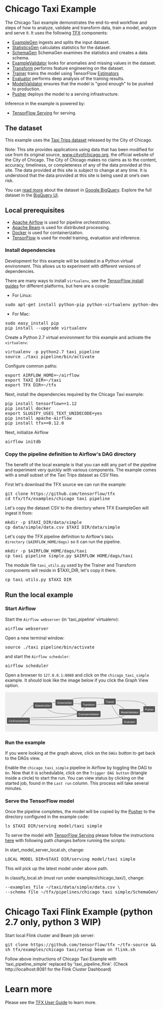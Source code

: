 # Chicago Taxi Example

The Chicago Taxi example demonstrates the end-to-end workflow and steps of how
to analyze, validate and transform data, train a model, analyze and serve it. It
uses the following [TFX](https://www.tensorflow.org/tfx) components:

* [ExampleGen](https://github.com/tensorflow/tfx/blob/master/docs/guide/examplegen.md)
  ingests and splits the input dataset.
* [StatisticsGen](https://github.com/tensorflow/tfx/blob/master/docs/guide/statsgen.md)
  calculates statistics for the dataset.
* [SchemaGen](https://github.com/tensorflow/tfx/blob/master/docs/guide/schemagen.md)
  SchemaGen examines the statistics and creates a data schema.
* [ExampleValidator](https://github.com/tensorflow/tfx/blob/master/docs/guide/exampleval.md)
  looks for anomalies and missing values in the dataset.
* [Transform](https://github.com/tensorflow/tfx/blob/master/docs/guide/transform.md)
  performs feature engineering on the dataset.
* [Trainer](https://github.com/tensorflow/tfx/blob/master/docs/guide/trainer.md)
  trains the model using TensorFlow [Estimators](https://www.tensorflow.org/guide/estimators)
* [Evaluator](https://github.com/tensorflow/tfx/blob/master/docs/guide/evaluator.md)
  performs deep analysis of the training results.
* [ModelValidator](https://github.com/tensorflow/tfx/blob/master/docs/guide/modelval.md)
  ensures that the model is "good enough" to be pushed to production.
* [Pusher](https://github.com/tensorflow/tfx/blob/master/docs/guide/pusher.md)
  deploys the model to a serving infrastructure.

Inference in the example is powered by:

* [TensorFlow Serving](https://www.tensorflow.org/serving) for serving.

## The dataset

This example uses the [Taxi Trips dataset](https://data.cityofchicago.org/Transportation/Taxi-Trips/wrvz-psew)
released by the City of Chicago.

Note: This site provides applications using data that has been modified
for use from its original source, www.cityofchicago.org, the official website of
the City of Chicago. The City of Chicago makes no claims as to the content,
accuracy, timeliness, or completeness of any of the data provided at this site.
The data provided at this site is subject to change at any time. It is
understood that the data provided at this site is being used at one’s own risk.

You can [read more](https://cloud.google.com/bigquery/public-data/chicago-taxi) about
the dataset in [Google BigQuery](https://cloud.google.com/bigquery/). Explore
the full dataset in the
[BigQuery UI](https://bigquery.cloud.google.com/dataset/bigquery-public-data:chicago_taxi_trips).

## Local prerequisites

* [Apache Airflow](https://airflow.apache.org/) is used for pipeline orchestration.
* [Apache Beam](https://beam.apache.org/) is used for distributed processing.
* [Docker](https://www.docker.com/) is used for containerization.
* [TensorFlow](https://tensorflow.org) is used for model training, evaluation and inference.

### Install dependencies

Development for this example will be isolated in a Python virtual environment.
This allows us to experiment with different versions of dependencies.

There are many ways to install `virtualenv`, see the
[TensorFlow install guides](https://www.tensorflow.org/install) for different
platforms, but here are a couple:

* For Linux:

<pre class="devsite-terminal devsite-click-to-copy">
sudo apt-get install python-pip python-virtualenv python-dev build-essential
</pre>

* For Mac:

<pre class="devsite-terminal devsite-click-to-copy">
sudo easy_install pip
pip install --upgrade virtualenv
</pre>

Create a Python 2.7 virtual environment for this example and activate the
`virtualenv`:

<pre class="devsite-terminal devsite-click-to-copy">
virtualenv -p python2.7 taxi_pipeline
source ./taxi_pipeline/bin/activate
</pre>

Configure common paths:

<pre class="devsite-terminal devsite-click-to-copy">
export AIRFLOW_HOME=~/airflow
export TAXI_DIR=~/taxi
export TFX_DIR=~/tfx
</pre>

Next, install the dependencies required by the Chicago Taxi example:

<!--- bring back once requirements.txt file is available
<pre class="devsite-terminal devsite-click-to-copy">
pip install -r requirements.txt
</pre>
-->

<pre class="devsite-terminal devsite-click-to-copy">
pip install tensorflow==1.12
pip install docker
export SLUGIFY_USES_TEXT_UNIDECODE=yes
pip install apache-airflow
pip install tfx==0.12.0
</pre>

Next, initialize Airflow

<pre class="devsite-terminal devsite-click-to-copy">
airflow initdb
</pre>

### Copy the pipeline definition to Airflow's DAG directory

The benefit of the local example is that you can edit any part of the pipeline
and experiment very quickly with various components. The example comes with a
small subset of the Taxi Trips dataset as CSV files.

First let's download the TFX source we can run the example:

<pre class="devsite-terminal devsite-click-to-copy">
git clone https://github.com/tensorflow/tfx
cd tfx/tfx/examples/chicago_taxi_pipeline
</pre>

Let's copy the dataset CSV to the directory where TFX ExampleGen will ingest it
from:

<pre class="devsite-terminal devsite-click-to-copy">
mkdir -p $TAXI_DIR/data/simple
cp data/simple/data.csv $TAXI_DIR/data/simple
</pre>

Let's copy the TFX pipeline definition to Airflow's
<code>DAGs directory</code> <code>($AIRFLOW_HOME/dags)</code> so it can run the pipeline.

<pre class="devsite-terminal devsite-click-to-copy">
mkdir -p $AIRFLOW_HOME/dags/taxi
cp taxi_pipeline_simple.py $AIRFLOW_HOME/dags/taxi
</pre>

The module file <code>taxi_utils.py</code> used by the Trainer and Transform
components will reside in $TAXI_DIR, let's copy it there.

<pre class="devsite-terminal devsite-click-to-copy">
cp taxi_utils.py $TAXI_DIR
</pre>

## Run the local example

### Start Airflow

Start the <code>Airflow webserver</code> (in 'taxi_pipeline' virtualenv):

<pre class="devsite-terminal devsite-click-to-copy">
airflow webserver
</pre>

Open a new terminal window:

<pre class="devsite-terminal devsite-click-to-copy">
source ./taxi_pipeline/bin/activate
</pre>

and start the <code>Airflow scheduler</code>:

<pre class="devsite-terminal devsite-click-to-copy">
airflow scheduler
</pre>

Open a browser to <code>127.0.0.1:8080</code> and click on the <code>chicago_taxi_simple</code> example.
It should look like the image below if you click the Graph View option.

![Pipeline view](chicago_taxi_pipeline_simple.png)

### Run the example

If you were looking at the graph above, click on the <code>DAGs</code> button to
get back to the DAGs view.

Enable the <code>chicago_taxi_simple</code> pipeline in Airflow by toggling
the DAG to <code>On</code>.  Now that it is schedulable, click on the
<code>Trigger DAG button</code> (triangle inside a circle) to start the run. You
can view status by clicking on the started job, found in the
<code>Last run</code> column. This process will take several minutes.

### Serve the TensorFlow model

Once the pipeline completes, the model will be copied by the [Pusher](https://github.com/tensorflow/tfx/blob/master/docs/guide/pusher.md)
to the directory configured in the example code:

<pre class="devsite-terminal devsite-click-to-copy">
ls $TAXI_DIR/serving_model/taxi_simple
</pre>


To serve the model with [TensorFlow Serving](https://www.tensorflow.org/serving)
please follow the instructions [here](https://github.com/tensorflow/tfx/blob/master/tfx/examples/chicago_taxi/README.md#serve-the-tensorflow-model) with following path changes before running the scripts:

In start_model_server_local.sh, change:

<pre class="devsite-terminal devsite-click-to-copy">
LOCAL_MODEL_DIR=$TAXI_DIR/serving_model/taxi_simple
</pre>

This will pick up the latest model under above path.

In classify_local.sh (must run under examples/chicago_taxi/), change:

<pre class="devsite-terminal devsite-click-to-copy">
--examples_file ~/taxi/data/simple/data.csv \
--schema_file ~/tfx/pipelines/chicago_taxi_simple/SchemaGen/output/<b>CHANGE_TO_LATEST_DIR</b>/schema.pbtxt \
</pre>

# Chicago Taxi Flink Example (python 2.7 only, python 3 WIP)

Start local Flink cluster and Beam job server:

<pre class="devsite-terminal devsite-click-to-copy">
git clone https://github.com/tensorflow/tfx ~/tfx-source && pushd ~/tfx-source
sh tfx/examples/chicago_taxi/setup_beam_on_flink.sh
</pre>

Follow above instructions of Chicago Taxi Example with 'taxi_pipeline_simple'
replaced by 'taxi_pipeline_flink'.
(Check http://localhost:8081 for the Flink Cluster Dashboard)

# Learn more

Please see the [TFX User Guide](https://github.com/tensorflow/tfx/blob/master/docs/guide/index.md) to learn more.
